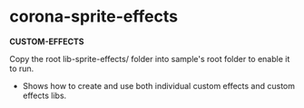 # corona-sprite-effects

**CUSTOM-EFFECTS**

Copy the root lib-sprite-effects/ folder into sample's root folder to enable it to run.

* Shows how to create and use both individual custom effects and custom effects libs.